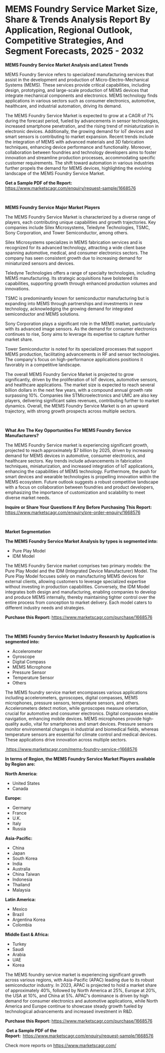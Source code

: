 <p><h1>MEMS Foundry Service Market Size, Share & Trends Analysis Report By Application, Regional Outlook, Competitive Strategies, And Segment Forecasts, 2025 - 2032</h1></p><p><strong>MEMS Foundry Service Market Analysis and Latest Trends</strong></p>
<p><p>MEMS Foundry Service refers to specialized manufacturing services that assist in the development and production of Micro-Electro-Mechanical Systems (MEMS). These services provide critical capabilities, including design, prototyping, and large-scale production of MEMS devices that integrate mechanical components and electronics. MEMS technology finds applications in various sectors such as consumer electronics, automotive, healthcare, and industrial automation, driving its demand.</p><p>The MEMS Foundry Service Market is expected to grow at a CAGR of 7% during the forecast period, fueled by advancements in sensor technologies, increased smartphone penetration, and the rising trend of miniaturization in electronic devices. Additionally, the growing demand for IoT devices and smart sensors is contributing to market expansion. Recent trends include the integration of MEMS with advanced materials and 3D fabrication techniques, enhancing device performance and functionality. Moreover, collaboration between foundries and technology developers aims to foster innovation and streamline production processes, accommodating specific customer requirements. The shift toward automation in various industries further propels the demand for MEMS devices, highlighting the evolving landscape of the MEMS Foundry Service Market.</p></p>
<p><strong>Get a Sample PDF of the Report:&nbsp;</strong> <a href="https://www.marketscagr.com/enquiry/request-sample/1668576?utm_campaign=2111&utm_medium=2&utm_source=Github&utm_content=ia&utm_term=11022025&utm_id=mems-foundry-service">https://www.marketscagr.com/enquiry/request-sample/1668576</a></p>
<p>&nbsp;</p>
<p><strong>MEMS Foundry Service Major Market Players</strong></p>
<p><p>The MEMS Foundry Service Market is characterized by a diverse range of players, each contributing unique capabilities and growth trajectories. Key companies include Silex Microsystems, Teledyne Technologies, TSMC, Sony Corporation, and Tower Semiconductor, among others.</p><p>Silex Microsystems specializes in MEMS fabrication services and is recognized for its advanced technology, attracting a wide client base spanning automotive, medical, and consumer electronics sectors. The company has seen consistent growth due to increasing demand for miniaturized sensors and devices.</p><p>Teledyne Technologies offers a range of specialty technologies, including MEMS manufacturing. Its strategic acquisitions have bolstered its capabilities, supporting growth through enhanced production volumes and innovations.</p><p>TSMC is predominantly known for semiconductor manufacturing but is expanding into MEMS through partnerships and investments in new technology, acknowledging the growing demand for integrated semiconductor and MEMS solutions.</p><p>Sony Corporation plays a significant role in the MEMS market, particularly with its advanced image sensors. As the demand for consumer electronics continues to rise, Sony aims to leverage its expertise to capture further market share.</p><p>Tower Semiconductor is noted for its specialized processes that support MEMS production, facilitating advancements in RF and sensor technologies. The company's focus on high-performance applications positions it favorably in a competitive landscape.</p><p>The overall MEMS Foundry Service Market is projected to grow significantly, driven by the proliferation of IoT devices, automotive sensors, and healthcare applications. The market size is expected to reach several billion dollars in the next few years, with a compound annual growth rate surpassing 10%. Companies like STMicroelectronics and UMC are also key players, delivering significant sales revenues, contributing further to market dynamics. Overall, the MEMS Foundry Service Market is on an upward trajectory, with strong growth prospects across multiple sectors.</p></p>
<p>&nbsp;</p>
<p><strong>What Are The Key Opportunities For MEMS Foundry Service Manufacturers?</strong></p>
<p><p>The MEMS Foundry Service market is experiencing significant growth, projected to reach approximately $7 billion by 2025, driven by increasing demand for MEMS devices in automotive, consumer electronics, and healthcare sectors. Key trends include advancements in fabrication techniques, miniaturization, and increased integration of IoT applications, enhancing the capabilities of MEMS technology. Furthermore, the push for smart devices and wearable technologies is propelling innovation within the MEMS ecosystem. Future outlook suggests a robust competitive landscape with a focus on collaboration between foundries and product developers, emphasizing the importance of customization and scalability to meet diverse market needs.</p></p>
<p><strong>Inquire or Share Your Questions If Any Before Purchasing This Report:</strong> <a href="https://www.marketscagr.com/enquiry/pre-order-enquiry/1668576?utm_campaign=2111&utm_medium=2&utm_source=Github&utm_content=ia&utm_term=11022025&utm_id=mems-foundry-service">https://www.marketscagr.com/enquiry/pre-order-enquiry/1668576</a></p>
<p>&nbsp;</p>
<p><strong>Market Segmentation</strong></p>
<p><strong>The MEMS Foundry Service Market Analysis by types is segmented into:</strong></p>
<p><ul><li>Pure Play Model</li><li>IDM Model</li></ul></p>
<p><p>The MEMS Foundry Service market comprises two primary models: the Pure Play Model and the IDM (Integrated Device Manufacturer) Model. The Pure Play Model focuses solely on manufacturing MEMS devices for external clients, allowing customers to leverage specialized expertise without investing in production capabilities. Conversely, the IDM Model integrates both design and manufacturing, enabling companies to develop and produce MEMS internally, thereby maintaining tighter control over the entire process from conception to market delivery. Each model caters to different industry needs and strategies.</p></p>
<p><strong>Purchase this Report:&nbsp;</strong><a href="https://www.marketscagr.com/purchase/1668576?utm_campaign=2111&utm_medium=2&utm_source=Github&utm_content=ia&utm_term=11022025&utm_id=mems-foundry-service">https://www.marketscagr.com/purchase/1668576</a></p>
<p>&nbsp;</p>
<p><strong>The MEMS Foundry Service Market Industry Research by Application is segmented into:</strong></p>
<p><ul><li>Accelerometer</li><li>Gyroscope</li><li>Digital Compass</li><li>MEMS Microphone</li><li>Pressure Sensor</li><li>Temperature Sensor</li><li>Others</li></ul></p>
<p><p>The MEMS foundry service market encompasses various applications including accelerometers, gyroscopes, digital compasses, MEMS microphones, pressure sensors, temperature sensors, and others. Accelerometers detect motion, while gyroscopes measure orientation, crucial for automotive and consumer electronics. Digital compasses enable navigation, enhancing mobile devices. MEMS microphones provide high-quality audio, vital for smartphones and smart devices. Pressure sensors monitor environmental changes in industrial and biomedical fields, whereas temperature sensors are essential for climate control and medical devices. These applications drive innovation across multiple sectors.</p></p>
<p><a href="https://www.marketscagr.com/mems-foundry-service-r1668576?utm_campaign=2111&utm_medium=2&utm_source=Github&utm_content=ia&utm_term=11022025&utm_id=mems-foundry-service">&nbsp;https://www.marketscagr.com/mems-foundry-service-r1668576</a></p>
<p><strong>In terms of Region, the MEMS Foundry Service Market Players available by Region are:</strong></p>
<p>
    <p> <strong> North America: </strong>
        <ul>
            <li>United States</li>
            <li>Canada</li>
        </ul>
        </p> 
    <p> <strong> Europe: </strong>
        <ul>
            <li>Germany</li>
            <li>France</li>
            <li>U.K.</li>
            <li>Italy</li>
            <li>Russia</li>
        </ul>
        </p> 
    <p> <strong> Asia-Pacific: </strong>
        <ul>
            <li>China</li>
            <li>Japan</li>
            <li>South Korea</li>
            <li>India</li>
            <li>Australia</li>
            <li>China Taiwan</li>
            <li>Indonesia</li>
            <li>Thailand</li>
            <li>Malaysia</li>
        </ul>
        </p> 
    <p> <strong> Latin America: </strong>
        <ul>
            <li>Mexico</li>
            <li>Brazil</li>
            <li>Argentina Korea</li>
            <li>Colombia</li>
        </ul>
        </p> 
    <p> <strong> Middle East & Africa: </strong>
        <ul>
            <li>Turkey</li>
            <li>Saudi</li>
            <li>Arabia</li>
            <li>UAE</li>
            <li>Korea</li>
        </ul>
    </p>
    </p>
<p><p>The MEMS foundry service market is experiencing significant growth across various regions, with Asia-Pacific (APAC) leading due to its robust semiconductor industry. In 2023, APAC is projected to hold a market share of approximately 40%, followed by North America at 25%, Europe at 20%, the USA at 10%, and China at 5%. APAC's dominance is driven by high demand for consumer electronics and automotive applications, while North America and Europe continue to showcase steady growth fueled by technological advancements and increased investment in R&D.</p></p>
<p><strong>Purchase this Report: </strong><a href="https://www.marketscagr.com/purchase/1668576?utm_campaign=2111&utm_medium=2&utm_source=Github&utm_content=ia&utm_term=11022025&utm_id=mems-foundry-service">https://www.marketscagr.com/purchase/1668576</a></p>
<p>&nbsp;<strong>Get a Sample PDF of the Report:&nbsp;&nbsp;</strong><a href="https://www.marketscagr.com/enquiry/request-sample/1668576?utm_campaign=2111&utm_medium=2&utm_source=Github&utm_content=ia&utm_term=11022025&utm_id=mems-foundry-service">https://www.marketscagr.com/enquiry/request-sample/1668576</a></p>
<p><strong></strong></p>
<p>Check more reports on <a href="https://www.marketscagr.com/?utm_campaign=2111&utm_medium=2&utm_source=Github&utm_content=ia&utm_term=11022025&utm_id=mems-foundry-service">https://www.marketscagr.com/</a></p>